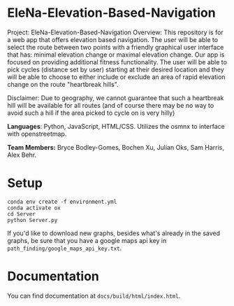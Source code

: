 # EleNa-Elevation-Based-Navigation
Project: EleNa-Elevation-Based-Navigation
Overview: This repository is for a web app that offers elevation based navigation. 
The user will be able to select the route between two points with a friendly 
graphical user interface that has: minimal elevation change or maximal elevation 
change. Our app is focused on providing additional fitness functionality. 
The user will be able to pick cycles (distance set by user) starting at their 
desired location and they will be able to choose to either 
include or exclude an area of rapid elevation change on the route "heartbreak hills".

Disclaimer: Due to geography, we cannot guarantee that such a heartbreak hill will be available for all routes 
(and of course there may be no way to avoid such a hill if the area picked to cycle on is very hilly)

<b>Languages</b>: Python, JavaScript, HTML/CSS. 
Utilizes the osmnx to interface with openstreetmap.

<b>Team Members:</b> Bryce Bodley-Gomes, Bochen Xu, Julian Oks, Sam Harris, Alex Behr.


# Setup
```
conda env create -f environment.yml
conda activate ox
cd Server
python Server.py
```

If you'd like to download new graphs, besides what's already in the saved graphs, be sure that you have a google maps api key in `path_finding/google_maps_api_key.txt`.

# Documentation
You can find documentation at `docs/build/html/index.html`.
